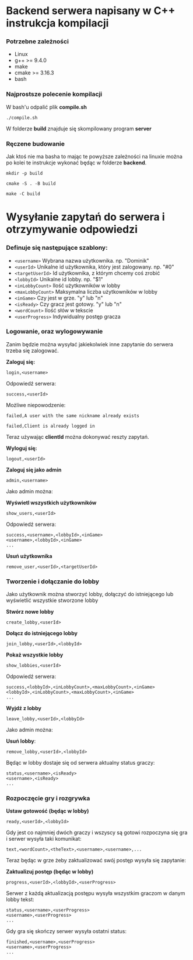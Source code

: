 # Backend serwera napisany w C++ instrukcja kompilacji
### Potrzebne zależności
- Linux
- g++ >= 9.4.0
- make
- cmake >= 3.16.3
- bash

### Najprostsze polecenie kompilacji
W bash'u odpalić plik **compile.sh**
```
./compile.sh
```

W folderze **build** znajduje się skompilowany program **server**

### Ręczene budowanie
Jak ktoś nie ma basha to mając te powyższe zależności na linuxie można po kolei te instrukcje wykonać będąc w folderze **backend**.
```
mkdir -p build
```
```
cmake -S . -B build
```
```
make -C build
```

# Wysyłanie zapytań do serwera i otrzymywanie odpowiedzi
### Definuje się następujące szablony:
- ```<username>``` Wybrana nazwa użytkownika. np. "Dominik"
- ```<userId>``` Unikalne id użytkownika, który jest zalogowany. np. "#0"
- ```<targetUserId>``` Id użytkownika, z którym chcemy coś zrobić
- ```<lobbyId>``` Unikalne id lobby. np. "$1"
- ```<inLobbyCount>``` Ilość użytkowników w lobby
- ```<maxLobbyCount>``` Maksymalna liczba użytkowników w lobby
- ```<inGame>``` Czy jest w grze. "y" lub "n"
- ```<isReady>``` Czy gracz jest gotowy. "y" lub "n"
- ```<wordCount>``` Ilość słów w tekscie
- ```<userProgress>``` Indywidualny postęp gracza

### Logowanie, oraz wylogowywanie
Zanim będzie można wysyłać jakiekolwiek inne zapytanie do serwera trzeba się zalogować.

**Zaloguj się:**
```
login,<username>
```
Odpowiedź serwera:
```
success,<userId>
```
Możliwe niepowodzenie:
```
failed,A user with the same nickname already exists
```
```
failed,Client is already logged in
```
Teraz używając **clientId** można dokonywać reszty zapytań.

**Wyloguj się:**
```
logout,<userId>
```

**Zaloguj się jako admin**
```
admin,<username>
```
Jako admin można:

**Wyświetl wszystkich użytkowników**
```
show_users,<userId>
```
Odpowiedź serwera:
```
success,<username>,<lobbyId>,<inGame>
<username>,<lobbyId>,<inGame>
...
```

**Usuń użytkownika**
```
remove_user,<userId>,<targetUserId>
```

### Tworzenie i dołączanie do lobby
Jako użytkownik można stworzyć lobby, dołączyć do istniejącego lub wyświetlić wszystkie stworzone lobby

**Stwórz nowe lobby**
```
create_lobby,<userId>
```

**Dołącz do istniejącego lobby**
```
join_lobby,<userId>,<lobbyId>
```

**Pokaż wszystkie lobby**
```
show_lobbies,<userId>
```
Odpowiedź serwera:
```
success,<lobbyId>,<inLobbyCount>,<maxLobbyCount>,<inGame>
<lobbyId>,<inLobbyCount>,<maxLobbyCount>,<inGame>
...
```

**Wyjdź z lobby**
```
leave_lobby,<userId>,<lobbyId>
```

Jako admin można:

**Usuń lobby**:
```
remove_lobby,<userId>,<lobbyId>
```

Będąc w lobby dostaje się od serwera aktualny status graczy:
```
status,<username>,<isReady>
<username>,<isReady>
...
```

### Rozpoczęcie gry i rozgrywka
**Ustaw gotowość (będąc w lobby)**
```
ready,<userId>,<lobbyId>
```
Gdy jest co najmniej dwóch graczy i wszyscy są gotowi rozpoczyna się gra i serwer wysyła taki komunikat:
```
text,<wordCount>,<theText>,<username>,<username>,...
```
Teraz będąc w grze żeby zaktualizować swój postęp wysyła się zapytanie:

**Zaktualizuj postęp (będąc w lobby)**
```
progress,<userId>,<lobbyId>,<userProgress>
```
Serwer z każdą aktualizacją postępu wysyła wszystkim graczom w danym lobby tekst:
```
status,<username>,<userProgress>
<username>,<userProgress>
...
```
Gdy gra się skończy serwer wysyła ostatni status:
```
finished,<username>,<userProgress>
<username>,<userProgress>
...
```
